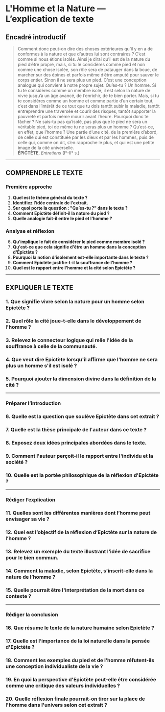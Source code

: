 # L'Homme et la Nature — L’explication de texte

## Encadré introductif
> Comment donc peut-on dire des choses extérieures qu’il y en a de conformes à la nature et que d’autres lui sont contraires ? C’est comme si nous étions isolés. Ainsi je dirai qu’il est de la nature du pied d’être propre, mais, si tu le considères comme pied et non comme une chose isolée, son rôle sera de patauger dans la boue, de marcher sur des épines et parfois même d’être amputé pour sauver le corps entier. Sinon il ne sera plus un pied. C’est une conception analogue qui convient à notre propre sujet. Qu’es-tu ? Un homme. Si tu te considères comme un membre isolé, il est selon la nature de vivre jusqu’à un âge avancé, de t’enrichir, de te bien porter. Mais, si tu te considères comme un homme et comme partie d’un certain tout, c’est dans l’intérêt de ce tout que tu dois tantôt subir la maladie, tantôt entreprendre une traversée et courir des risques, tantôt supporter la pauvreté et parfois même mourir avant l’heure. Pourquoi donc te fâcher ? Ne sais-tu pas qu’isolé, pas plus que le pied ne sera un véritable pied, toi de même tu ne seras plus un homme ? Qu’est-ce, en effet, que l’homme ? Une partie d’une cité, de la première d’abord, de celle qui est constituée par les dieux et par les hommes, puis de celle qui, comme on dit, s’en rapproche le plus, et qui est une petite image de la cité universelle.  
> **ÉPICTÈTE**, *Entretiens* (I°-II° s.)

---

## COMPRENDRE LE TEXTE

### Première approche

1. **Quel est le thème général du texte ?**  
2. **Identifiez l’idée centrale de l'extrait.**  
3. **Sur quoi porte la question : "Qu’es-tu ?" dans le texte ?**  
4. **Comment Epictète définit-il la nature du pied ?**  
5. **Quelle analogie fait-il entre le pied et l'homme ?**  

### Analyse et réflexion

6. **Qu’implique le fait de considérer le pied comme membre isolé ?**  
7. **Qu'est-ce que cela signifie d'être un homme dans la conception d'Épictète ?**  
8. **Pourquoi la notion d'isolement est-elle importante dans le texte ?**  
9. **Comment Epictète justifie-t-il la souffrance de l'homme ?**  
10. **Quel est le rapport entre l'homme et la cité selon Epictète ?**  

---

## EXPLIQUER LE TEXTE

### 1. Que signifie vivre selon la nature pour un homme selon Epictète ?  
### 2. Quel rôle la cité joue-t-elle dans le développement de l'homme ?  
### 3. Relevez le connecteur logique qui relie l'idée de la souffrance à celle de la communauté.  
### 4. Que veut dire Epictète lorsqu'il affirme que l'homme ne sera plus un homme s'il est isolé ?  
### 5. Pourquoi ajouter la dimension divine dans la définition de la cité ?  

---

### Préparer l’introduction

### 6. Quelle est la question que soulève Epictète dans cet extrait ?  
### 7. Quelle est la thèse principale de l'auteur dans ce texte ?  
### 8. Exposez deux idées principales abordées dans le texte.  
### 9. Comment l'auteur perçoit-il le rapport entre l'individu et la société ?  
### 10. Quelle est la portée philosophique de la réflexion d'Epictète ?  

---

### Rédiger l’explication

### 11. Quelles sont les différentes manières dont l’homme peut envisager sa vie ?  
### 12. Quel est l’objectif de la réflexion d’Epictète sur la nature de l’homme ?  
### 13. Relevez un exemple du texte illustrant l’idée de sacrifice pour le bien commun.  
### 14. Comment la maladie, selon Epictète, s’inscrit-elle dans la nature de l’homme ?  
### 15. Quelle pourrait être l'interprétation de la mort dans ce contexte ?  

---

### Rédiger la conclusion

### 16. Que résume le texte de la nature humaine selon Epictète ?  
### 17. Quelle est l’importance de la loi naturelle dans la pensée d'Epictète ?  
### 18. Comment les exemples du pied et de l’homme réfutent-ils une conception individualiste de la vie ?  
### 19. En quoi la perspective d'Epictète peut-elle être considérée comme une critique des valeurs individuelles ?  
### 20. Quelle réflexion finale pourrait-on tirer sur la place de l'homme dans l'univers selon cet extrait ?  